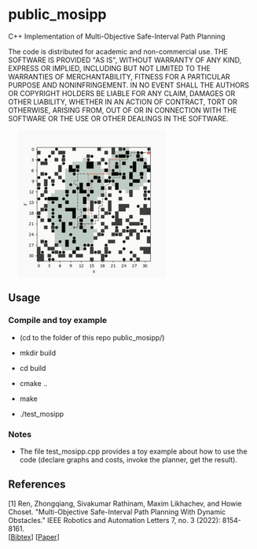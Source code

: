 # public_mosipp

C++ Implementation of Multi-Objective Safe-Interval Path Planning

The code is distributed for academic and non-commercial use. THE SOFTWARE IS PROVIDED "AS IS", WITHOUT WARRANTY OF ANY KIND, EXPRESS OR IMPLIED, INCLUDING BUT NOT LIMITED TO THE WARRANTIES OF MERCHANTABILITY, FITNESS FOR A PARTICULAR PURPOSE AND NONINFRINGEMENT. IN NO EVENT SHALL THE AUTHORS OR COPYRIGHT HOLDERS BE LIABLE FOR ANY CLAIM, DAMAGES OR OTHER LIABILITY, WHETHER IN AN ACTION OF CONTRACT, TORT OR OTHERWISE, ARISING FROM, OUT OF OR IN CONNECTION WITH THE SOFTWARE OR THE USE OR OTHER DEALINGS IN THE SOFTWARE.

<img src="https://github.com/wonderren/wonderren.github.io/blob/master/images/fig_mosipp.gif" alt="" width="300" height="300" align="middle" hspace="20" style=" border: #000000 2px none;">

## Usage

### Compile and toy example

- (cd to the folder of this repo public_mosipp/)

- mkdir build

- cd build

- cmake ..

- make

- ./test_mosipp

### Notes

- The file test_mosipp.cpp provides a toy example about how to use the code (declare graphs and costs, invoke the planner, get the result).

## References

[1] Ren, Zhongqiang, Sivakumar Rathinam, Maxim Likhachev, and Howie Choset. "Multi-Objective Safe-Interval Path Planning With Dynamic Obstacles." IEEE Robotics and Automation Letters 7, no. 3 (2022): 8154-8161.\
[[Bibtex](https://wonderren.github.io/files/bibtex_ren22mosipp.txt)]
[[Paper](https://github.com/wonderren/wonderren.github.io/blob/master/files/ren22_mosipp_RAL_IROS22.pdf)]
